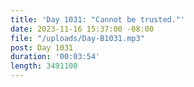 ```yaml
---
title: 'Day 1031: "Cannot be trusted."'
date: 2023-11-16 15:37:00 -08:00
file: "/uploads/Day-B1031.mp3"
post: Day 1031
duration: '00:03:54'
length: 3491100
---
```


